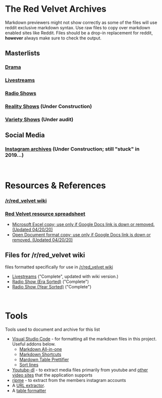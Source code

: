 # The Red Velvet Archives

Markdown previewers might not show correctly as some of the files will use reddit exclusive markdown syntax. Use raw files to copy over markdown enabled sites like Reddit. Files should be a drop-in replacement for reddit, **however** always make sure to check the output.

## **Masterlists**

### [Drama](./drama.md)
### [Livestreams](./livestreams.md)
### [Radio Shows](./radio_shows.md)
### [Reality Shows](./reality_shows.md) (Under Construction)
### [Variety Shows](./variety_shows.md) (Under audit)

## **Social Media**

### [Instagram archives](./instagram_archives/README.md) (Under Construction; still "stuck" in 2019...)

&#x200b;

# **Resources & References**

### [/r/red_velvet wiki][rvwiki]
### [Red Velvet resource spreadsheet][ref0]
* [Microsoft Excel copy; use only if Google Docs link is down or removed. \(Updated 04/20/20\)][ref0_xlsx]
* [Open Document format copy; use only if Google Docs link is down or removed. \(Updated 04/20/20\)][ref0_ods]

## Files for /r/red_velvet wiki

files formatted specifically for use in [/r/red_velvet wiki][rvwiki]

* [Livestreams](./red_velvet_wiki/red_velvet_wiki_livestream.md) ("Complete", updated with wiki version.)
* [Radio Show \(Era Sorted\)](./red_velvet_wiki/red_velvet_wiki_radio_era_sort.md) ("Complete")
* [Radio Show \(Year Sorted\)](./red_velvet_wiki/red_velvet_wiki_radio_year_sort.md) ("Complete")

&#x200b;

# Tools

Tools used to document and archive for this list

* [Visual Studio Code](https://code.visualstudio.com/) - for formatting all the markdown files in this project. Useful addons below.
  * [Markdown All-in-one](https://marketplace.visualstudio.com/items?itemName=yzhang.markdown-all-in-one)
  * [Markdown Shortcuts](https://marketplace.visualstudio.com/items?itemName=mdickin.markdown-shortcuts)
  * [Mardown Table Prettifier](https://marketplace.visualstudio.com/items?itemName=darkriszty.markdown-table-prettify)
  * [Sort lines](https://marketplace.visualstudio.com/items?itemName=Tyriar.sort-lines)
* [Youtube-dl](https://github.com/ytdl-org/youtube-dl) - to extract media files primarily from youtube and [other video sites](https://ytdl-org.github.io/youtube-dl/supportedsites.html) that the application supports
* [ripme](https://github.com/RipMeApp/ripme) - to extract from the members instagram accounts
* A [URL extractor](https://www.browserling.com/tools/extract-urls).
* A [table formatter](https://tableconvert.com/)

&#x200b;

[rvwiki]: https://www.reddit.com/r/red_velvet/wiki/index
[ref0]:https://docs.google.com/spreadsheets/d/1FKsk1QwLYHNqeW9l0Y9jFCacWe6KkPj9QMgcKt4ZaTQ/edit#gid=0
[ref0_xlsx]:./res/Red_Velvet_Resources_0420.xlsx
[ref0_ods]:./res/Red_Velvet_Resources_0420.ods
